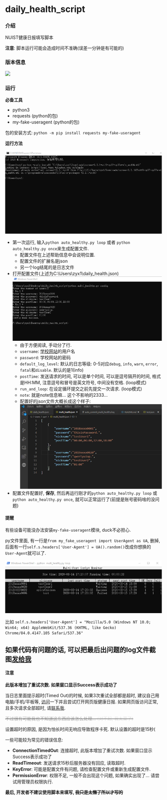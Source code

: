 # daily_health_script

### 介绍
NUIST健康日报填写脚本

**注意**: 脚本运行可能会造成时间不准确(误差一分钟是有可能的)

### 版本信息

[![](https://img.shields.io/badge/当前最新版本-1.0.0-blueviolet)](versions.md "前往版本更新页面")

### 运行

**必备工具**
- python3
- requests (python的包)
- my-fake-useragent (python的包)

包的安装方式: `python -m pip install requests my-fake-useragent`

**运行方法**

![初次运行](pics/1.png)

- 第一次运行, 输入`python auto_healthy.py loop` 或者 `python auto_healthy.py once`来生成配置文件.
    - 配置文件在上述帮助信息中会说明位置.
    - 配置文件的扩展名是json
    - 另一个log结尾的是日志文件
- 打开配置文件(上述为C:\\Users\\zyx1\\daily_health.json)
![配置文件内容](pics/2.png)
    - 由于方便阅读, 手动分了行.
    - `username`: [学校网站](http://my.nuist.edu.cn)的用户名
    - `password`: 学校网站的密码
    - `default_log_level`: 默认的日志等级: 0-5对应`debug`, `info`, `warn`, `error`, `fatal`和`disable`. 默认的是1(info)
    - `postTime`: 发送请求的时间, 可以是单个时间, 可以是逗号隔开的时间, 格式是HH:MM, 注意逗号和冒号是英文符号, 中间没有空格. (loop模式)
    - `run_and_loop`: 在设定循环提交之前先提交一次请求. (loop模式)
    - `note`: 就是note信息嘛... 这个不影响的2333...
    - 配置好的json文件大概长成这个样子:
![配置好的配置文件](pics/3.png)
- 配置文件配置好, **保存**, 然后再运行刚才的`python auto_healthy.py loop` 或 `python auto_healthy.py once`, 就可以正常运行了(前提是账号密码啥的没问题)

#### 提醒

有些设备可能没办法安装`my-fake-useragent`模块, duck不必担心.

py文件里面, 有一行是`from my_fake_useragent import UserAgent as UA`, 删掉, 后面有一行`self.s.headers['User-Agent'] = UA().random()`改成你想换的`User-Agent`就可以了.

![位置](pics/4.png)

比如
 `self.s.headers['User-Agent'] = "Mozilla/5.0 (Windows NT 10.0; Win64; x64) AppleWebKit/537.36 (KHTML, like Gecko) Chrome/84.0.4147.105 Safari/537.36"`

## **如果代码有问题的话, 可以把最后出问题的log文件截图[发给我](mailto:happy.rabbit.yy@outlook.com)**

#### 注意

**此版本增加了重试次数. 如果窗口显示Success表示成功了**

当日志里面提示超时(Timed Out)的时候, 如果3次重试全部都是超时, 建议自己用电脑/手机/平板等, [访问](http://my.nuist.edu.cn)一下并且尝试打开网页版健康日报. 如果网页版访问正常, 且多次请求全部超时, 请[联系我](mailto:happy.rabbit.yy@outlook.com).

~~<font color=#aaa>不过很有可能我也不知道这东西应该怎么处理... <font color=#ddd>(对不起, 我太菜了)</font></font>~~

设置超时的原因, 是因为怕长时间无响应导致程序卡死.
默认设置的超时是15秒(

一些可能较为常见的错误信息:
 
- **ConnectionTimedOut**: 连接超时, 此版本增加了重试次数. 如果窗口显示Success表示成功了
- **ReadTimeout**: 发送请求15秒后服务器没有回应, 读取超时. 
- **KeyError**: 可能是配置文件有问题, 请检查配置文件或重新生成配置文件.
- **PermissionError**: 权限不足, 一般不会出现这个问题, 如果确实出现了... 请尝试用管理员权限执行.

**最后, 开发者不建议使用脚本来填写, ~~我只是太懒了所以才写的~~**